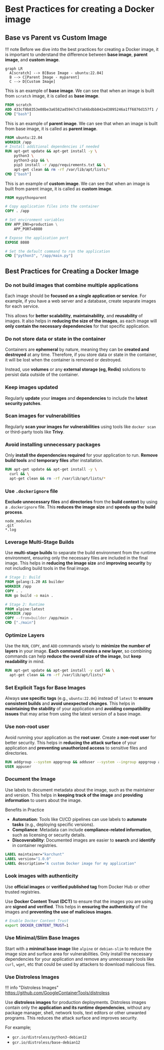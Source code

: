 # Best Practices for creating a Docker image

## Base vs Parent vs Custom Image

!!! note
    Before we dive into the best practices for creating a Docker image, it is important to understand the difference between **base image**, **parent image**, and **custom image**.

```mermaid
graph LR
  A[scratch] --> B[Base Image - ubuntu:22.04]
  B --> C[Parent Image - myparent]
  C --> D[Custom Image]
```

This is an example of **base image**. We can see that when an image is built from `scratch` image, it is called as **base image**.

```dockerfile title="Dockerfile - ubuntu:22.04 (base image)"
FROM scratch
ADD 433cf0b8353e08be3a6582ad5947c57a66bdbb842ed3095246a1ff6876d157f1 /
CMD ["bash"]
```

This is an example of **parent image**. We can see that when an image is built from base image, it is called as **parent image**.

```dockerfile title="Dockerfile - mypythonparent (parent image)"
FROM ubuntu:22.04
WORKDIR /app
# Install additional dependencies if needed
RUN apt-get update && apt-get install -y \
    python3 \
    python3-pip && \
    pip3 install -r /app/requirements.txt && \
    apt-get clean && rm -rf /var/lib/apt/lists/*
CMD ["bash"]
```

This is an example of **custom image**. We can see that when an image is built from parent image, it is called as **custom image**.

```dockerfile title="Dockerfile - mycustomimage (custom image)"
FROM mypythonparent

# Copy application files into the container
COPY . /app

# Set environment variables
ENV APP_ENV=production \
    APP_PORT=8080

# Expose the application port
EXPOSE 8080

# Set the default command to run the application
CMD ["python3", "/app/main.py"]
```

## Best Practices for Creating a Docker Image

### Do not build images that combine multiple applications

Each image should be **focused on a single application or service**. For example, if you have a web server and a database, create separate images for each service.

This allows for **better scalability**, **maintainability**, and **reusability** of images. It also helps in **reducing the size of the images**, as each image will **only contain the necessary dependencies** for that specific application.

### Do not store data or state in the container

Containers are **ephemeral** by nature, meaning they can be **created and destroyed** at any time. Therefore, if you store data or state in the container, it will be lost when the container is removed or destroyed.

Instead, use **volumes** or any **external storage (eg, Redis)** solutions to persist data outside of the container.

### Keep images updated

Regularly **update** your **images** and **dependencies** to include the **latest security patches**.

### Scan images for vulnerabilities

Regularly **scan your images for vulnerabilities** using tools like `docker scan` or third-party tools like **Trivy**.

### Avoid installing unnecessary packages

Only **install the dependencies required** for your application to run. **Remove build tools** and **temporary files** after installation.

```dockerfile
RUN apt-get update && apt-get install -y \
  curl && \
  apt-get clean && rm -rf /var/lib/apt/lists/*
```

### Use `.dockerignore` file

**Exclude unnecessary files** and **directories** from the **build context** by using a `.dockerignore` file. This **reduces the image size** and **speeds up the build process**.

```text title=".dockerignore"
node_modules
.git
*.log
```

### Leverage Multi-Stage Builds

Use **multi-stage builds** to separate the build environment from the runtime environment, ensuring only the necessary files are included in the final image. This helps in **reducing the image size** and **improving security** by not including build tools in the final image.

```dockerfile title="Dockerfile"
# Stage 1: Build
FROM golang:1.20 AS builder
WORKDIR /app
COPY . .
RUN go build -o main .

# Stage 2: Runtime
FROM alpine:latest
WORKDIR /app
COPY --from=builder /app/main .
CMD ["./main"]
```

### Optimize Layers

Use the `RUN`, `COPY`, and `ADD` commands wisely to **minimize the number of layers** in your image. **Each command creates a new layer**, so combining commands can help **reduce the overall size of the image**, but **keep readability** in mind.

```dockerfile
RUN apt-get update && apt-get install -y curl && \
  apt-get clean && rm -rf /var/lib/apt/lists/*
```

### Set Explicit Tags for Base Images

Always **use specific tags** (e.g., `ubuntu:22.04`) instead of `latest` to **ensure consistent builds** and **avoid unexpected changes**. This helps in **maintaining the stability** of your application and **avoiding compatibility issues** that may arise from using the latest version of a base image.

### Use non-root user

Avoid running your application as the **root user**. Create a **non-root user** for better security. This helps in **reducing the attack surface** of your application and **preventing unauthorized access** to sensitive files and directories.

```dockerfile
RUN addgroup --system appgroup && adduser --system --ingroup appgroup appuser
USER appuser
```

### Document the Image

Use labels to document metadata about the image, such as the maintainer and version. This helps in **keeping track of the image** and **providing information** to users about the image.

Benefits in Practice

- **Automation**: Tools like CI/CD pipelines can use labels to **automate tasks** (e.g., deploying specific versions).
- **Compliance**: Metadata can include **compliance-related information**, such as licensing or security details.
- **Discoverability**: Documented images are easier to **search** and **identify** in container registries.

```dockerfile
LABEL maintainer="karchunt"
LABEL version="1.0.0"
LABEL description="A custom Docker image for my application"
```

### Look images with authenticity

Use **official images** or **verified published tag** from Docker Hub or other trusted registries.

Use **Docker Content Trust (DCT)** to ensure that the images you are using are **signed and verified**. This helps in **ensuring the authenticity** of the images and **preventing the use of malicious images**.

```bash
# Enable Docker Content Trust
export DOCKER_CONTENT_TRUST=1
```

### Use Minimal/Slim Base Images

Start with a **minimal base image** like `alpine` or `debian-slim` to reduce the image size and surface area for vulnerabilities. Only install the necessary dependencies for your application and remove any unnecessary tools like `curl`, `wget`, etc that could be used by attackers to download malicious files.

### Use Distroless Images

!!! info "Distroless Images"
    https://github.com/GoogleContainerTools/distroless

Use **distroless images** for production deployments. Distroless images contain only the **application and its runtime dependencies**, without any package manager, shell, network tools, text editors or other unwanted programs. This reduces the attack surface and improves security.

For example;

- `gcr.io/distroless/python3-debian12`
- `gcr.io/distroless/base-debian12`
